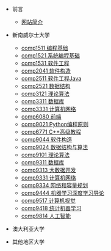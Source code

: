 - 前言
    - [网站简介](zh-cn/README.md)
    
- 新南威尔士大学
    - [comp1511 编程基础](../COMP1511/README.md)
    - [comp1521 系统编程基础](../COMP1521/README.md)
    - [comp1531 软件工程](../COMP1531/README.md)
    - [comp2041 软件构造](../COMP2041/README.md)
    - [comp2511 软件工程Java](../COMP2511/README.md)
    - [comp2521 数据结构](../COMP2521/README.md)
    - [comp3121 理论算法](../COMP3121/README.md)
    - [comp3311 数据库](../COMP3311/README.md)
    - [comp3331 计算机网络](../COMP3331/README.md)
    - [comp6080 前端](../COMP6080/README.md)
    - [comp9021 Python编程原则](../COMP9021/README.md)
    - [comp6771 C++高级教程](../COMP6771/README.md)
    - [comp9044 软件构造](../COMP9044/README.md)
    - [comp9024 数据结构与算法](../COMP9024/README.md)
    - [comp9101 理论算法](../COMP9101/README.md)
    - [comp9311 数据库](../COMP9311/README.md)
    - [comp9313 大数据开发](../COMP9313/README.md)
    - [comp9331 计算机网络](../COMP9331/README.md)
    - [comp9334 网络和容量规划](../COMP9334/README.md)
    - [comp9444 机器学习深度学习导论](../COMP9444/README.md)
    - [comp9517 计算机视觉](../COMP9517/README.md)
    - [comp9418 统计机器学习](../COMP9418/README.md)
    - [comp9814 人工智能](../COMP9814/README.md)

- 澳大利亚大学

- 其他地区大学

